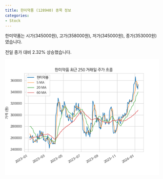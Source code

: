 ```yaml
---
title: 한미약품 (128940) 종목 정보
categories:
- Stock
---
```


한미약품는 시가(345000원), 고가(358000원), 저가(345000원), 종가(353000원)였습니다.

전일 종가 대비 2.32% 상승했습니다.

<!-- more -->

![128940](/assets/images/stock/128940.png)